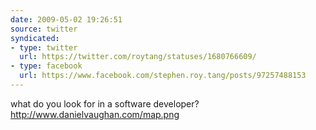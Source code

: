 ```yaml
---
date: 2009-05-02 19:26:51
source: twitter
syndicated:
- type: twitter
  url: https://twitter.com/roytang/statuses/1680766609/
- type: facebook
  url: https://www.facebook.com/stephen.roy.tang/posts/97257488153
---
```


what do you look for in a software developer? http://www.danielvaughan.com/map.png